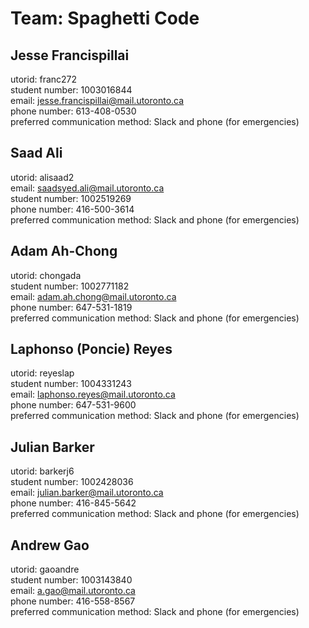 # Team: Spaghetti Code

## Jesse Francispillai
utorid: franc272\
student number: 1003016844\
email: jesse.francispillai@mail.utoronto.ca\
phone number: 613-408-0530\
preferred communication method: Slack and phone (for emergencies)

## Saad Ali
utorid: alisaad2\
email: saadsyed.ali@mail.utoronto.ca\
student number: 1002519269\
phone number: 416-500-3614\
preferred communication method: Slack and phone (for emergencies)

## Adam Ah-Chong
utorid: chongada\
student number: 1002771182\
email: adam.ah.chong@mail.utoronto.ca\
phone number: 647-531-1819\
preferred communication method: Slack and phone (for emergencies)

## Laphonso (Poncie) Reyes
utorid: reyeslap\
student number: 1004331243\
email: laphonso.reyes@mail.utoronto.ca\
phone number: 647-531-9600\
preferred communication method: Slack and phone (for emergencies)

## Julian Barker
utorid: barkerj6\
student number: 1002428036\
email: julian.barker@mail.utoronto.ca\
phone number: 416-845-5642\
preferred communication method: Slack and phone (for emergencies)

## Andrew Gao
utorid: gaoandre\
student number: 1003143840\
email: a.gao@mail.utoronto.ca\
phone number: 416-558-8567\
preferred communication method: Slack and phone (for emergencies)
